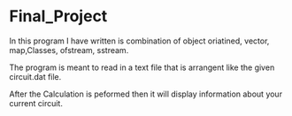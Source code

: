 # Final_Project

In this program I have written is combination of object oriatined, vector, map,Classes, ofstream, sstream.

The program is meant to read in a text file that is arrangent like the given circuit.dat file.

After the Calculation is peformed then it will display information about your current circuit.
